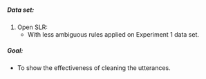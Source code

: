 ##### Data set:

1. Open SLR:
    * With less ambiguous rules applied on Experiment 1 data set.

##### Goal:
    
- To show the effectiveness of cleaning the utterances.    